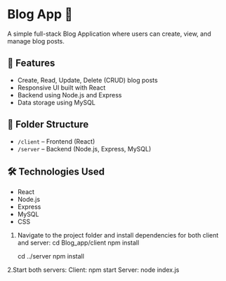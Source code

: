 # Blog App 📝

A simple full-stack Blog Application where users can create, view, and manage blog posts.

## 🚀 Features

- Create, Read, Update, Delete (CRUD) blog posts
- Responsive UI built with React
- Backend using Node.js and Express
- Data storage using MySQL

## 📁 Folder Structure

- `/client` – Frontend (React)
- `/server` – Backend (Node.js, Express, MySQL)

## 🛠️ Technologies Used

- React
- Node.js
- Express
- MySQL
- CSS

1. Navigate to the project folder and install dependencies for both client and server:
   cd Blog_app/client
   npm install

   cd ../server
   npm install

2.Start both servers:
    Client:
      npm start
    Server:
      node index.js
